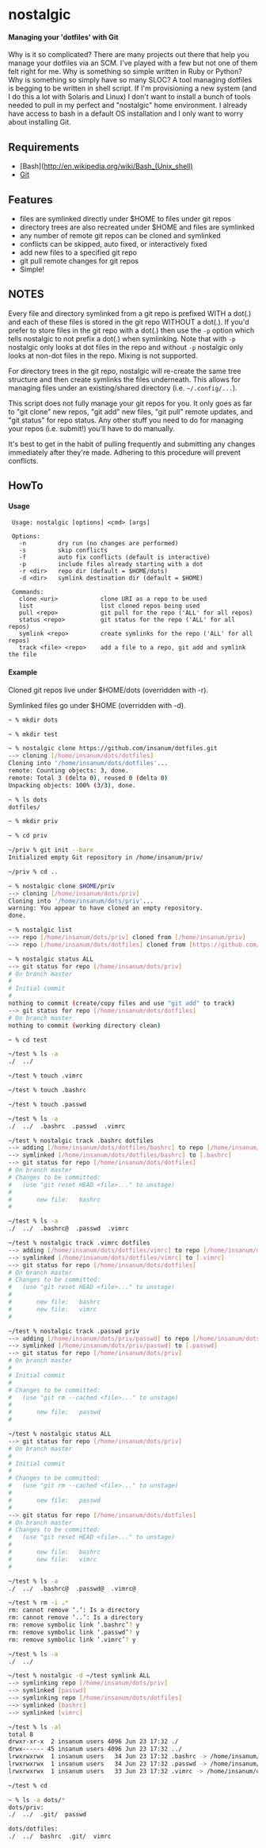 nostalgic
=========

#### Managing your 'dotfiles' with Git

Why is it so complicated? There are many projects out there that help you
manage your dotfiles via an SCM. I've played with a few but not one of them
felt right for me. Why is something so simple written in Ruby or Python?
Why is something so simply have so many SLOC? A tool managing dotfiles is
begging to be written in shell script. If I'm provisioning a new system (and
I do this a lot with Solaris and Linux) I don't want to install a bunch of
tools needed to pull in my perfect and "nostalgic" home environment. I already
have access to bash in a default OS installation and I only want to worry about
installing Git.

Requirements
------------

 * [Bash](http://en.wikipedia.org/wiki/Bash_(Unix_shell)
 * [Git](http://git-scm.com/)

Features
--------

 * files are symlinked directly under $HOME to files under git repos
 * directory trees are also recreated under $HOME and files are symlinked
 * any number of remote git repos can be cloned and symlinked
 * conflicts can be skipped, auto fixed, or interactively fixed
 * add new files to a specified git repo
 * git pull remote changes for git repos
 * Simple!

NOTES
-----

Every file and directory symlinked from a git repo is prefixed WITH a dot(.)
and each of these files is stored in the git repo WITHOUT a dot(.). If you'd
prefer to store files in the git repo with a dot(.) then use the `-p` option
which tells nostalgic to not prefix a dot(.) when symlinking. Note that with
`-p` nostalgic only looks at dot files in the repo and without `-p` nostalgic
only looks at non-dot files in the repo. Mixing is not supported.

For directory trees in the git repo, nostalgic will re-create the same tree
structure and then create symlinks the files underneath. This allows for
managing files under an existing/shared directory (i.e. `~/.config/...`).

This script does not fully manage your git repos for you. It only goes as far
to "git clone" new repos, "git add" new files, "git pull" remote updates, and
"git status" for repo status. Any other stuff you need to do for managing your
repos (i.e. submit!) you'll have to do manually.

It's best to get in the habit of pulling frequently and submitting any changes
immediately after they're made. Adhering to this procedure will prevent
conflicts.

HowTo
-----

#### Usage
```
 Usage: nostalgic [options] <cmd> [args]

 Options:
   -n         dry run (no changes are performed)
   -s         skip conflicts
   -f         auto fix conflicts (default is interactive)
   -p         include files already starting with a dot
   -r <dir>   repo dir (default = $HOME/dots)
   -d <dir>   symlink destination dir (default = $HOME)

 Commands:
   clone <uri>            clone URI as a repo to be used
   list                   list cloned repos being used
   pull <repo>            git pull for the repo ('ALL' for all repos)
   status <repo>          git status for the repo ('ALL' for all repos)
   symlink <repo>         create symlinks for the repo ('ALL' for all repos)
   track <file> <repo>    add a file to a repo, git add and symlink the file
```

#### Example

Cloned git repos live under $HOME/dots (overridden with -r).

Symlinked files go under $HOME (overridden with -d).

```bash
~ % mkdir dots

~ % mkdir test

~ % nostalgic clone https://github.com/insanum/dotfiles.git
--> cloning [/home/insanum/dots/dotfiles]
Cloning into '/home/insanum/dots/dotfiles'...
remote: Counting objects: 3, done.
remote: Total 3 (delta 0), reused 0 (delta 0)
Unpacking objects: 100% (3/3), done.

~ % ls dots
dotfiles/

~ % mkdir priv

~ % cd priv

~/priv % git init --bare
Initialized empty Git repository in /home/insanum/priv/

~/priv % cd ..

~ % nostalgic clone $HOME/priv
--> cloning [/home/insanum/dots/priv]
Cloning into '/home/insanum/dots/priv'...
warning: You appear to have cloned an empty repository.
done.

~ % nostalgic list
--> repo [/home/insanum/dots/priv] cloned from [/home/insanum/priv]
--> repo [/home/insanum/dots/dotfiles] cloned from [https://github.com/insanum/dotfiles.git]

~ % nostalgic status ALL
--> git status for repo [/home/insanum/dots/priv]
# On branch master
#
# Initial commit
#
nothing to commit (create/copy files and use "git add" to track)
--> git status for repo [/home/insanum/dots/dotfiles]
# On branch master
nothing to commit (working directory clean)

~ % cd test

~/test % ls -a
./  ../

~/test % touch .vimrc

~/test % touch .bashrc

~/test % touch .passwd

~/test % ls -a
./  ../  .bashrc  .passwd  .vimrc

~/test % nostalgic track .bashrc dotfiles
--> adding [/home/insanum/dots/dotfiles/bashrc] to repo [/home/insanum/dots/dotfiles]
--> symlinked [/home/insanum/dots/dotfiles/bashrc] to [.bashrc]
--> git status for repo [/home/insanum/dots/dotfiles]
# On branch master
# Changes to be committed:
#   (use "git reset HEAD <file>..." to unstage)
#
#       new file:   bashrc
#

~/test % ls -a
./  ../  .bashrc@  .passwd  .vimrc

~/test % nostalgic track .vimrc dotfiles
--> adding [/home/insanum/dots/dotfiles/vimrc] to repo [/home/insanum/dots/dotfiles]
--> symlinked [/home/insanum/dots/dotfiles/vimrc] to [.vimrc]
--> git status for repo [/home/insanum/dots/dotfiles]
# On branch master
# Changes to be committed:
#   (use "git reset HEAD <file>..." to unstage)
#
#       new file:   bashrc
#       new file:   vimrc
#

~/test % nostalgic track .passwd priv
--> adding [/home/insanum/dots/priv/passwd] to repo [/home/insanum/dots/priv]
--> symlinked [/home/insanum/dots/priv/passwd] to [.passwd]
--> git status for repo [/home/insanum/dots/priv]
# On branch master
#
# Initial commit
#
# Changes to be committed:
#   (use "git rm --cached <file>..." to unstage)
#
#       new file:   passwd
#

~/test % nostalgic status ALL
--> git status for repo [/home/insanum/dots/priv]
# On branch master
#
# Initial commit
#
# Changes to be committed:
#   (use "git rm --cached <file>..." to unstage)
#
#       new file:   passwd
#
--> git status for repo [/home/insanum/dots/dotfiles]
# On branch master
# Changes to be committed:
#   (use "git reset HEAD <file>..." to unstage)
#
#       new file:   bashrc
#       new file:   vimrc
#

~/test % ls -a
./  ../  .bashrc@  .passwd@  .vimrc@

~/test % rm -i .*
rm: cannot remove ‘.’: Is a directory
rm: cannot remove ‘..’: Is a directory
rm: remove symbolic link ‘.bashrc’? y
rm: remove symbolic link ‘.passwd’? y
rm: remove symbolic link ‘.vimrc’? y

~/test % ls -a
./  ../

~/test % nostalgic -d ~/test symlink ALL
--> symlinking repo [/home/insanum/dots/priv]
--> symlinked [passwd]
--> symlinking repo [/home/insanum/dots/dotfiles]
--> symlinked [bashrc]
--> symlinked [vimrc]

~/test % ls -al
total 8
drwxr-xr-x  2 insanum users 4096 Jun 23 17:32 ./
drwx------ 45 insanum users 4096 Jun 23 17:32 ../
lrwxrwxrwx  1 insanum users   34 Jun 23 17:32 .bashrc -> /home/insanum/dots/dotfiles/bashrc
lrwxrwxrwx  1 insanum users   34 Jun 23 17:32 .passwd -> /home/insanum/dots/priv/passwd
lrwxrwxrwx  1 insanum users   33 Jun 23 17:32 .vimrc -> /home/insanum/dots/dotfiles/vimrc

~/test % cd

~ % ls -a dots/*
dots/priv:
./  ../  .git/  passwd

dots/dotfiles:
./  ../  bashrc  .git/  vimrc
```

